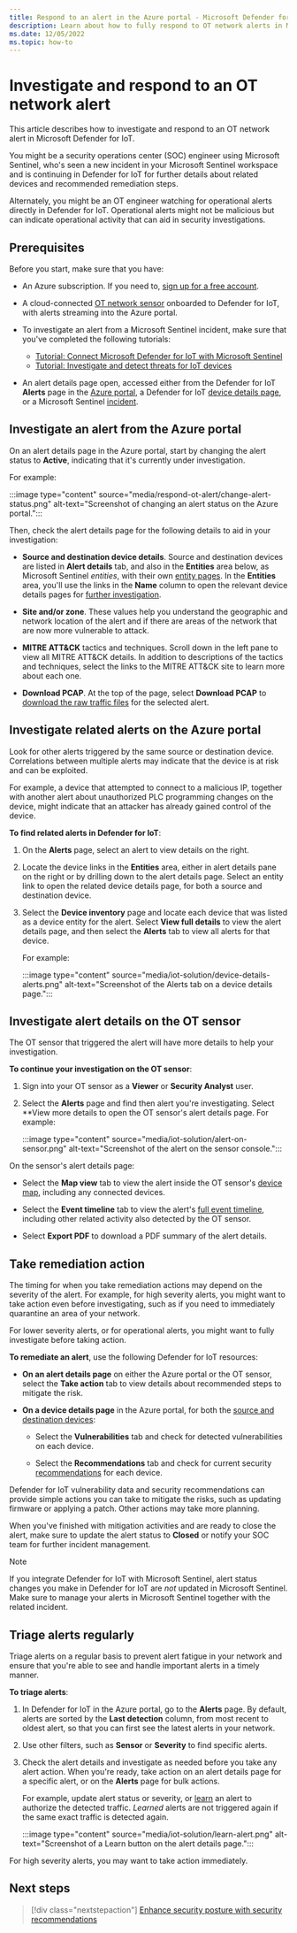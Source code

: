 ```yaml
---
title: Respond to an alert in the Azure portal - Microsoft Defender for IoT
description: Learn about how to fully respond to OT network alerts in Microsoft Defender for IoT.
ms.date: 12/05/2022
ms.topic: how-to
---
```


# Investigate and respond to an OT network alert

This article describes how to investigate and respond to an OT network alert in Microsoft Defender for IoT.

You might be a security operations center (SOC) engineer using Microsoft Sentinel, who's seen a new incident in your Microsoft Sentinel workspace and is continuing in Defender for IoT for further details about related devices and recommended remediation steps.

Alternately, you might be an OT engineer watching for operational alerts directly in Defender for IoT. Operational alerts might not be malicious but can indicate operational activity that can aid in security investigations.

## Prerequisites

Before you start, make sure that you have:

- An Azure subscription. If you need to, [sign up for a free account](https://azure.microsoft.com/free/).

- A cloud-connected [OT network sensor](onboard-sensors.md) onboarded to Defender for IoT, with alerts streaming into the Azure portal.

- To investigate an alert from a Microsoft Sentinel incident, make sure that you've completed the following tutorials:

    - [Tutorial: Connect Microsoft Defender for IoT with Microsoft Sentinel](iot-solution.md)
    - [Tutorial: Investigate and detect threats for IoT devices](iot-advanced-threat-monitoring.md)

- An alert details page open, accessed either from the Defender for IoT **Alerts** page in the [Azure portal](how-to-manage-cloud-alerts.md), a Defender for IoT [device details page](how-to-manage-device-inventory-for-organizations.md#view-the-device-inventory), or a Microsoft Sentinel [incident](/azure/sentinel/investigate-incidents).

## Investigate an alert from the Azure portal

On an alert details page in the Azure portal, start by changing the alert status to **Active**, indicating that it's currently under investigation.

For example:

:::image type="content" source="media/respond-ot-alert/change-alert-status.png" alt-text="Screenshot of changing an alert status on the Azure portal.":::

Then, check the alert details page for the following details to aid in your investigation:

- **Source and destination device details**. Source and destination devices are listed in **Alert details** tab, and also in the **Entities** area below, as Microsoft Sentinel *entities*, with their own [entity pages](iot-advanced-threat-monitoring.md#investigate-further-with-iot-device-entities). In the **Entities** area, you'll use the links in the **Name** column to open the relevant device details pages for [further investigation](#investigate-related-alerts-on-the-azure-portal).

- **Site and/or zone**. These values help you understand the geographic and network location of the alert and if there are areas of the network that are now more vulnerable to attack.

- **MITRE ATT&CK** tactics and techniques. Scroll down in the left pane to view all MITRE ATT&CK details. In addition to descriptions of the tactics and techniques, select the links to the MITRE ATT&CK site to learn more about each one.

- **Download PCAP**. At the top of the page, select **Download PCAP** to [download the raw traffic files](how-to-manage-cloud-alerts.md#access-alert-pcap-data) for the selected alert.

## Investigate related alerts on the Azure portal

Look for other alerts triggered by the same source or destination device. Correlations between multiple alerts may indicate that the device is at risk and can be exploited.

For example, a device that attempted to connect to a malicious IP, together with another alert about unauthorized PLC programming changes on the device, might indicate that an attacker has already gained control of the device.

**To find related alerts in Defender for IoT**:

1. On the **Alerts** page, select an alert to view details on the right.

1. Locate the device links in the **Entities** area, either in alert details pane on the right or by drilling down to the alert details page. Select an entity link to open the related device details page, for both a source and destination device. <!--no entity links from alert-->

1. Select the **Device inventory** page and locate each device that was listed as a device entity for the alert. Select **View full details** to view the alert details page, and then select the **Alerts** tab to view all alerts for that device.

    For example:

    :::image type="content" source="media/iot-solution/device-details-alerts.png" alt-text="Screenshot of the Alerts tab on a device details page.":::

## Investigate alert details on the OT sensor

The OT sensor that triggered the alert will have more details to help your investigation.

**To continue your investigation on the OT sensor**:

1. Sign into your OT sensor as a **Viewer** or **Security Analyst** user.

1. Select the **Alerts** page and find then alert you're investigating. Select **View more details to open the OT sensor's alert details page. For example:

    :::image type="content" source="media/iot-solution/alert-on-sensor.png" alt-text="Screenshot of the alert on the sensor console.":::

On the sensor's alert details page:

- Select the **Map view** tab to view the alert inside the OT sensor's [device map](how-to-work-with-the-sensor-device-map.md), including any connected devices.

- Select the **Event timeline** tab to view the alert's [full event timeline](how-to-track-sensor-activity.md), including other related activity also detected by the OT sensor.

- Select **Export PDF** to download a PDF summary of the alert details.

## Take remediation action

The timing for when you take remediation actions may depend on the severity of the alert. For example, for high severity alerts, you might want to take action even before investigating, such as if you need to immediately quarantine an area of your network.

For lower severity alerts, or for operational alerts, you might want to fully investigate before taking action.

**To remediate an alert**, use the following Defender for IoT resources:

- **On an alert details page** on either the Azure portal or the OT sensor, select the **Take action** tab to view details about recommended steps to mitigate the risk.

- **On a device details page** in the Azure portal, for both the [source and destination devices](#investigate-an-alert-from-the-azure-portal):

    - Select the **Vulnerabilities** tab and check for detected vulnerabilities on each device.

    - Select the **Recommendations** tab and check for current security [recommendations](recommendations.md) for each device.

Defender for IoT vulnerability data and security recommendations can provide simple actions you can take to mitigate the risks, such as updating firmware or applying a patch. Other actions may take more planning.

When you've finished with mitigation activities and are ready to close the alert, make sure to update the alert status to **Closed** or notify your SOC team for further incident management.

> [!NOTE]
> If you integrate Defender for IoT with Microsoft Sentinel, alert status changes you make in Defender for IoT are *not* updated in Microsoft Sentinel. Make sure to manage your alerts in Microsoft Sentinel together with the related incident.

## Triage alerts regularly

Triage alerts on a regular basis to prevent alert fatigue in your network and ensure that you're able to see and handle important alerts in a timely manner.

**To triage alerts**:

1. In Defender for IoT in the Azure portal, go to the **Alerts** page. By default, alerts are sorted by the **Last detection** column, from most recent to oldest alert, so that you can first see the latest alerts in your network.

1. Use other filters, such as **Sensor** or **Severity** to find specific alerts.

1. Check the alert details and investigate as needed before you take any alert action. When you're ready, take action on an alert details page for a specific alert, or on the **Alerts** page for bulk actions. 

    For example, update alert status or severity, or [learn](how-to-manage-the-alert-event.md#learn-and-unlearn-alert-traffic) an alert to authorize the detected traffic. *Learned* alerts are not triggered again if the same exact traffic is detected again.

    :::image type="content" source="media/iot-solution/learn-alert.png" alt-text="Screenshot of a Learn button on the alert details page.":::

For high severity alerts, you may want to take action immediately.

## Next steps

> [!div class="nextstepaction"]
> [Enhance security posture with security recommendations](recommendations.md)


